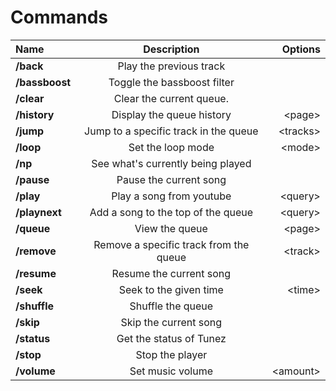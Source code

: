 # Commands

|      Name      |              Description               |  Options  |
|:---------------|:--------------------------------------:|----------:|
|   **/back**    |        Play the previous track         |           |
| **/bassboost** |      Toggle the bassboost filter       |           |
|   **/clear**   |        Clear the current queue.        |           |
|  **/history**  |       Display the queue history        |  \<page>  |
|   **/jump**    | Jump to a specific track in the queue  | \<tracks> |
|   **/loop**    |           Set the loop mode            |  \<mode>  |
|    **/np**     |   See what's currently being played    |           |
|   **/pause**   |         Pause the current song         |           |
|   **/play**    |        Play a song from youtube        | \<query>  |
| **/playnext**  |   Add a song to the top of the queue   | \<query>  |
|   **/queue**   |             View the queue             |  \<page>  |
|  **/remove**   | Remove a specific track from the queue | \<track>  |
|  **/resume**   |        Resume the current song         |           |
|   **/seek**    |         Seek to the given time         |  \<time>  |
|  **/shuffle**  |           Shuffle the queue            |           |
|   **/skip**    |         Skip the current song          |           |
|  **/status**   |        Get the status of Tunez         |           |
|   **/stop**    |            Stop the player             |           |
|  **/volume**   |            Set music volume            | \<amount> |